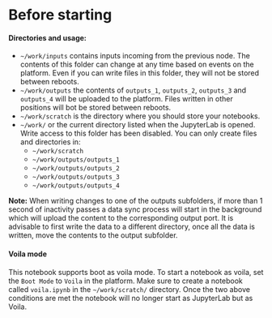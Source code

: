 # Before starting

#### Directories and usage:

- `~/work/inputs` contains inputs incoming from the previous node. The contents of this folder can change at any time based on events on the platform. Even if you can write files in this folder, they will not be stored between reboots.
- `~/work/outputs` the contents of `outputs_1`, `outputs_2`, `outputs_3` and `outputs_4` will be uploaded to the platform. Files written in other positions will bot be stored between reboots.
- `~/work/scratch` is the directory where you should store your notebooks.
- `~/work/` or the current directory listed when the JupyterLab is opened. Write access to this folder has been disabled. You can only create files and directories in:
    - `~/work/scratch`
    - `~/work/outputs/outputs_1`
    - `~/work/outputs/outputs_2`
    - `~/work/outputs/outputs_3`
    - `~/work/outputs/outputs_4`

**Note:** When writing changes to one of the outputs subfolders, if more than 1 second of inactivity passes a data sync process will start in the background which will upload the content to the corresponding output port.
It is advisable to first write the data to a different directory, once all the data is written, move the contents to the output subfolder.


#### Voila mode

This notebook supports boot as voila mode. To start a notebook as voila, set the `Boot Mode` to `Voila` in the platform. Make sure to create a notebook called `voila.ipynb` in the `~/work/scratch/` directory.
Once the two above conditions are met the notebook will no longer start as JupyterLab but as Voila.

